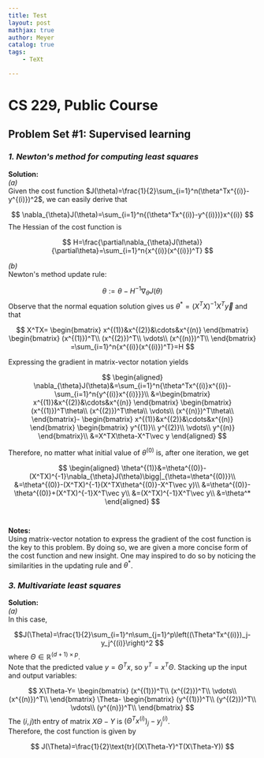 ```yaml
---
title: Test
layout: post
mathjax: true
author: Meyer
catalog: true
tags: 
    - TeXt

---
```



# CS 229, Public Course

## Problem Set #1: Supervised learning

### ***1. Newton's method for computing least squares***  

**Solution:**  
*(a)*  
Given the cost function $J(\theta)=\frac{1}{2}\sum_{i=1}^n(\theta^Tx^{(i)}-y^{(i)})^2$, we can easily derive that

$$
\nabla_{\theta}J(\theta)=\sum_{i=1}^n{(\theta^Tx^{(i)}-y^{(i)})}x^{(i)}
$$
The Hessian of the cost function is

$$
H=\frac{\partial\nabla_{\theta}J(\theta)}{\partial\theta}=\sum_{i=1}^n{x^{(i)}(x^{(i)})^T}
$$

*(b)*  
Newton's method update rule:

$$
\theta:=\theta-H^{-1}\nabla_{\theta}J(\theta)
$$
Observe that the normal equation solution gives us $\theta^*=(X^TX)^{-1}X^T\vec y$ and that

$$
X^TX=
\begin{bmatrix}
x^{(1)}&x^{(2)}&\cdots&x^{(n)}
\end{bmatrix}
\begin{bmatrix}
(x^{(1)})^T\\
(x^{(2)})^T\\
\vdots\\
(x^{(n)})^T\\
\end{bmatrix}
=\sum_{i=1}^n{x^{(i)}(x^{(i)})^T}=H
$$

Expressing the gradient in matrix-vector notation yields  

$$
\begin{aligned}
\nabla_{\theta}J(\theta)&=\sum_{i=1}^n{\theta^Tx^{(i)}x^{(i)}-\sum_{i=1}^n{y^{(i)}x^{(i)}}}\\
&=\begin{bmatrix}
x^{(1)}&x^{(2)}&\cdots&x^{(n)}
\end{bmatrix}
\begin{bmatrix}
(x^{(1)})^T\theta\\
(x^{(2)})^T\theta\\
\vdots\\
(x^{(n)})^T\theta\\
\end{bmatrix}-
\begin{bmatrix}
x^{(1)}&x^{(2)}&\cdots&x^{(n)}
\end{bmatrix}
\begin{bmatrix}
y^{(1)}\\
y^{(2)}\\
\vdots\\
y^{(n)}
\end{bmatrix}\\
&=X^TX\theta-X^T\vec y
\end{aligned}
$$

Therefore, no matter what initial value of $\theta^{(0)}$ is, after one iteration, we get

$$
\begin{aligned}
\theta^{(1)}&=\theta^{(0)}-(X^TX)^{-1}\nabla_{\theta}J(\theta)\bigg|_{\theta=\theta^{(0)}}\\
&=\theta^{(0)}-(X^TX)^{-1}(X^TX\theta^{(0)}-X^T\vec y)\\
&=\theta^{(0)}-\theta^{(0)}+(X^TX)^{-1}X^T\vec y\\
&=(X^TX)^{-1}X^T\vec y\\
&=\theta^*
\end{aligned}
$$
<br>
<br>
**Notes:**  
Using matrix-vector notation to express the gradient of the cost function is the key to this problem. By doing so, we are given a more concise form of the cost function and new insight. One may inspired to do so by noticing the similarities in the updating rule and $\theta^*$.

### ***3. Multivariate least squares***  

**Solution:**  
*(a)*  
In this case,

$$J(\Theta)=\frac{1}{2}\sum_{i=1}^n\sum_{j=1}^p\left((\Theta^Tx^{(i)})_j-y_j^{(i)}\right)^2
$$
where $\Theta\in\mathbb{R}^{(d+1)\times p}$.  
Note that the predicted value $y=\Theta^Tx$, so $y^T=x^T\Theta$. Stacking up the input and output variables:

$$
X\Theta-Y=
\begin{bmatrix}
(x^{(1)})^T\\
(x^{(2)})^T\\
\vdots\\
(x^{(n)})^T\\
\end{bmatrix}
\Theta-
\begin{bmatrix}
(y^{(1)})^T\\
(y^{(2)})^T\\
\vdots\\
(y^{(n)})^T\\
\end{bmatrix}
$$
The $(i, j)$th entry of matrix $X\Theta-Y$ is $(\Theta^Tx^{(i)})_j-y_j^{(i)}$.  
Therefore, the cost function is given by 

$$
J(\Theta)=\frac{1}{2}\text{tr}((X\Theta-Y)^T(X\Theta-Y))
$$

